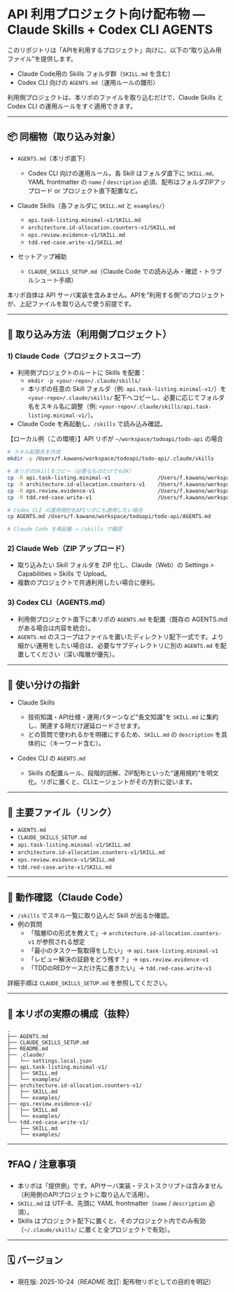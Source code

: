 # API 利用プロジェクト向け配布物 — Claude Skills + Codex CLI AGENTS

このリポジトリは「APIを利用するプロジェクト」向けに、以下の“取り込み用ファイル”を提供します。

- Claude Code用の Skills フォルダ群（`SKILL.md` を含む）
- Codex CLI 向けの `AGENTS.md`（運用ルールの雛形）

利用側プロジェクトは、本リポのファイルを取り込むだけで、Claude Skills と Codex CLI の運用ルールをすぐ適用できます。

---

## 📦 同梱物（取り込み対象）

- `AGENTS.md`（本リポ直下）
  - Codex CLI 向けの運用ルール。各 Skill はフォルダ直下に `SKILL.md`、YAML frontmatter の `name` / `description` 必須、配布はフォルダZIPアップロード or プロジェクト直下配置など。

- Claude Skills（各フォルダに `SKILL.md` と `examples/`）
  - `api.task-listing.minimal-v1/SKILL.md`
  - `architecture.id-allocation.counters-v1/SKILL.md`
  - `ops.review.evidence-v1/SKILL.md`
  - `tdd.red-case.write-v1/SKILL.md`

- セットアップ補助
  - `CLAUDE_SKILLS_SETUP.md`（Claude Code での読み込み・確認・トラブルシュート手順）

本リポ自体は API サーバ実装を含みません。APIを“利用する側”のプロジェクトが、上記ファイルを取り込んで使う前提です。

---

## 🚀 取り込み方法（利用側プロジェクト）

### 1) Claude Code（プロジェクトスコープ）
- 利用側プロジェクトのルートに Skills を配置：
  - `mkdir -p <your-repo>/.claude/skills/`
  - 本リポの任意の Skill フォルダ（例: `api.task-listing.minimal-v1/`）を `<your-repo>/.claude/skills/` 配下へコピーし、必要に応じてフォルダ名をスキル名に調整（例: `<your-repo>/.claude/skills/api.task-listing.minimal-v1/`）。
- Claude Code を再起動し、`/skills` で読み込み確認。

【ローカル例（この環境）】API リポが `~/workspace/todoapi/todo-api` の場合

```bash
# スキル配置先を作成
mkdir -p /Users/f.kawano/workspace/todoapi/todo-api/.claude/skills

# 本リポのSkillをコピー（必要なものだけでもOK）
cp -R api.task-listing.minimal-v1               /Users/f.kawano/workspace/todoapi/todo-api/.claude/skills/
cp -R architecture.id-allocation.counters-v1    /Users/f.kawano/workspace/todoapi/todo-api/.claude/skills/
cp -R ops.review.evidence-v1                    /Users/f.kawano/workspace/todoapi/todo-api/.claude/skills/
cp -R tdd.red-case.write-v1                     /Users/f.kawano/workspace/todoapi/todo-api/.claude/skills/

# Codex CLI の運用規約をAPIリポにも適用したい場合
cp AGENTS.md /Users/f.kawano/workspace/todoapi/todo-api/AGENTS.md

# Claude Code を再起動 → /skills で確認
```

### 2) Claude Web（ZIP アップロード）
- 取り込みたい Skill フォルダを ZIP 化し、Claude（Web）の Settings > Capabilities > Skills で Upload。
- 複数のプロジェクトで共通利用したい場合に便利。

### 3) Codex CLI（AGENTS.md）
- 利用側プロジェクト直下に本リポの `AGENTS.md` を配置（既存の AGENTS.md がある場合は内容を統合）。
- `AGENTS.md` のスコープはファイルを置いたディレクトリ配下一式です。より細かい運用をしたい場合は、必要なサブディレクトリに別の `AGENTS.md` を配置してください（深い階層が優先）。

---

## 🧭 使い分けの指針

- Claude Skills
  - 技術知識・API仕様・運用パターンなど“長文知識”を `SKILL.md` に集約し、関連する時だけ遅延ロードさせます。
  - どの質問で使われるかを明確にするため、`SKILL.md` の `description` を具体的に（キーワード含む）。

- Codex CLI の `AGENTS.md`
  - Skills の配置ルール、段階的読解、ZIP配布といった“運用規約”を明文化。リポに置くと、CLIエージェントがその方針に従います。

---

## 🔗 主要ファイル（リンク）

- `AGENTS.md`
- `CLAUDE_SKILLS_SETUP.md`
- `api.task-listing.minimal-v1/SKILL.md`
- `architecture.id-allocation.counters-v1/SKILL.md`
- `ops.review.evidence-v1/SKILL.md`
- `tdd.red-case.write-v1/SKILL.md`

---

## 🧪 動作確認（Claude Code）

- `/skills` でスキル一覧に取り込んだ Skill が出るか確認。
- 例の質問
  - 「階層IDの形式を教えて」→ `architecture.id-allocation.counters-v1` が参照される想定
  - 「最小のタスク一覧取得をしたい」→ `api.task-listing.minimal-v1`
  - 「レビュー解決の証跡をどう残す？」→ `ops.review.evidence-v1`
  - 「TDDのREDケースだけ先に書きたい」→ `tdd.red-case.write-v1`

詳細手順は `CLAUDE_SKILLS_SETUP.md` を参照してください。

---

## 📁 本リポの実際の構成（抜粋）

```
.
├── AGENTS.md
├── CLAUDE_SKILLS_SETUP.md
├── README.md
├── .claude/
│   └── settings.local.json
├── api.task-listing.minimal-v1/
│   ├── SKILL.md
│   └── examples/
├── architecture.id-allocation.counters-v1/
│   ├── SKILL.md
│   └── examples/
├── ops.review.evidence-v1/
│   ├── SKILL.md
│   └── examples/
└── tdd.red-case.write-v1/
    ├── SKILL.md
    └── examples/
```

---

## ❓FAQ / 注意事項

- 本リポは「提供側」です。APIサーバ実装・テストスクリプトは含みません（利用側のAPIプロジェクトに取り込んで活用）。
- `SKILL.md` は UTF-8、先頭に YAML frontmatter（`name` / `description` 必須）。
- Skills はプロジェクト配下に置くと、そのプロジェクト内でのみ有効（`~/.claude/skills/` に置くと全プロジェクトで有効）。

---

## 🗓 バージョン

- 現在版: 2025-10-24（README 改訂: 配布物リポとしての目的を明記）
